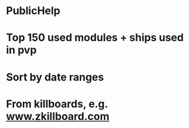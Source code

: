 # PublicHelp
# Top 150 used modules + ships used in pvp
# Sort by date ranges
# From killboards, e.g. www.zkillboard.com
